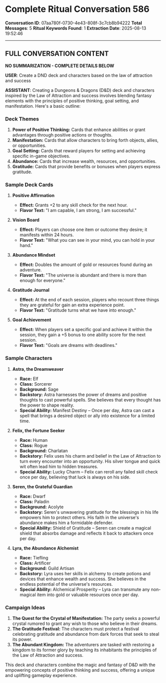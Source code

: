 # Complete Ritual Conversation 586

**Conversation ID**: 07aa780f-0730-4e43-808f-3c7cb8b94222
**Total Messages**: 5
**Ritual Keywords Found**: 1
**Extraction Date**: 2025-08-13 19:52:46

---

## FULL CONVERSATION CONTENT

**NO SUMMARIZATION - COMPLETE DETAILS BELOW**

**USER**: Create a DND deck and characters based on the law of attraction and success

**ASSISTANT**: Creating a Dungeons & Dragons (D&D) deck and characters inspired by the Law of Attraction and success involves blending fantasy elements with the principles of positive thinking, goal setting, and manifestation. Here's a basic outline:

### Deck Themes
1. **Power of Positive Thinking:** Cards that enhance abilities or grant advantages through positive actions or thoughts.
2. **Manifestation:** Cards that allow characters to bring forth objects, allies, or opportunities.
3. **Goal Setting:** Cards that reward players for setting and achieving specific in-game objectives.
4. **Abundance:** Cards that increase wealth, resources, and opportunities.
5. **Gratitude:** Cards that provide benefits or bonuses when players express gratitude.

### Sample Deck Cards

1. **Positive Affirmation**
   - **Effect:** Grants +2 to any skill check for the next hour.
   - **Flavor Text:** "I am capable, I am strong, I am successful."

2. **Vision Board**
   - **Effect:** Players can choose one item or outcome they desire; it manifests within 24 hours.
   - **Flavor Text:** "What you can see in your mind, you can hold in your hand."

3. **Abundance Mindset**
   - **Effect:** Doubles the amount of gold or resources found during an adventure.
   - **Flavor Text:** "The universe is abundant and there is more than enough for everyone."

4. **Gratitude Journal**
   - **Effect:** At the end of each session, players who recount three things they are grateful for gain an extra experience point.
   - **Flavor Text:** "Gratitude turns what we have into enough."

5. **Goal Achievement**
   - **Effect:** When players set a specific goal and achieve it within the session, they gain a +5 bonus to one ability score for the next session.
   - **Flavor Text:** "Goals are dreams with deadlines."

### Sample Characters

1. **Astra, the Dreamweaver**
   - **Race:** Elf
   - **Class:** Sorcerer
   - **Background:** Sage
   - **Backstory:** Astra harnesses the power of dreams and positive thoughts to cast powerful spells. She believes that every thought has the power to shape reality.
   - **Special Ability:** Manifest Destiny – Once per day, Astra can cast a spell that brings a desired object or ally into existence for a limited time.

2. **Felix, the Fortune Seeker**
   - **Race:** Human
   - **Class:** Rogue
   - **Background:** Charlatan
   - **Backstory:** Felix uses his charm and belief in the Law of Attraction to turn every encounter into an opportunity. His silver tongue and quick wit often lead him to hidden treasures.
   - **Special Ability:** Lucky Charm – Felix can reroll any failed skill check once per day, believing that luck is always on his side.

3. **Seren, the Grateful Guardian**
   - **Race:** Dwarf
   - **Class:** Paladin
   - **Background:** Acolyte
   - **Backstory:** Seren's unwavering gratitude for the blessings in his life empowers him to protect others. His faith in the universe's abundance makes him a formidable defender.
   - **Special Ability:** Shield of Gratitude – Seren can create a magical shield that absorbs damage and reflects it back to attackers once per day.

4. **Lyra, the Abundance Alchemist**
   - **Race:** Tiefling
   - **Class:** Artificer
   - **Background:** Guild Artisan
   - **Backstory:** Lyra uses her skills in alchemy to create potions and devices that enhance wealth and success. She believes in the endless potential of the universe's resources.
   - **Special Ability:** Alchemical Prosperity – Lyra can transmute any non-magical item into gold or valuable resources once per day.

### Campaign Ideas

1. **The Quest for the Crystal of Manifestation:** The party seeks a powerful crystal rumored to grant any wish to those who believe in their dreams.
2. **The Gratitude Festival:** The characters must protect a festival celebrating gratitude and abundance from dark forces that seek to steal its power.
3. **The Abundant Kingdom:** The adventurers are tasked with restoring a kingdom to its former glory by teaching its inhabitants the principles of the Law of Attraction and success.

This deck and characters combine the magic and fantasy of D&D with the empowering concepts of positive thinking and success, offering a unique and uplifting gameplay experience.